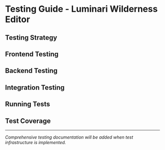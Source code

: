 # Testing Guide - Luminari Wilderness Editor

<!-- Comprehensive testing strategy and procedures for the full-stack application -->

## Testing Strategy

<!-- - Unit testing for frontend components -->
<!-- - API endpoint testing for backend -->
<!-- - Integration testing for full-stack workflows -->
<!-- - End-to-end testing for user scenarios -->
<!-- - Performance testing for production readiness -->

## Frontend Testing

<!-- React component testing with React Testing Library -->
<!-- Hook testing strategies -->
<!-- Canvas/drawing tool testing approaches -->

## Backend Testing

<!-- Express API endpoint testing (current) -->
<!-- Python FastAPI testing (future) -->
<!-- Database integration testing -->
<!-- Authentication middleware testing -->

## Integration Testing

<!-- Full-stack workflow testing -->
<!-- Database connectivity testing -->
<!-- Authentication flow testing -->

## Running Tests

<!-- Commands and procedures for running different test suites -->

## Test Coverage

<!-- Coverage requirements and reporting -->

---

*Comprehensive testing documentation will be added when test infrastructure is implemented.*